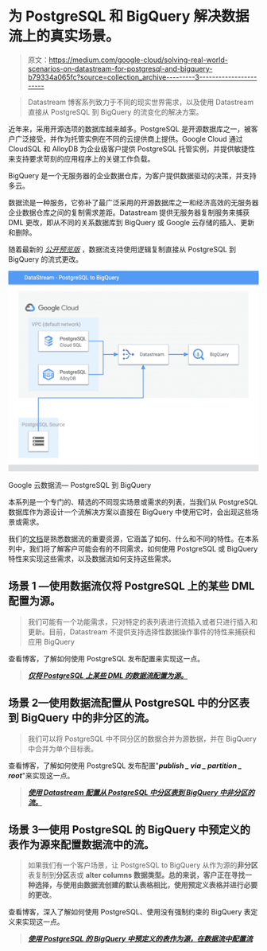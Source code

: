 # 为 PostgreSQL 和 BigQuery 解决数据流上的真实场景。

> 原文：<https://medium.com/google-cloud/solving-real-world-scenarios-on-datastream-for-postgresql-and-bigquery-b79334a065fc?source=collection_archive---------3----------------------->

> Datastream 博客系列致力于不同的现实世界需求，以及使用 Datastream 直接从 PostgreSQL 到 BigQuery 的流变化的解决方案。

近年来，采用开源选项的数据库越来越多。PostgreSQL 是开源数据库之一，被客户广泛接受，并作为托管实例在不同的云提供商上提供。Google Cloud 通过 CloudSQL 和 AlloyDB 为企业级客户提供 PostgreSQL 托管实例，并提供敏捷性来支持要求苛刻的应用程序上的关键工作负载。

BigQuery 是一个无服务器的企业数据仓库，为客户提供数据驱动的决策，并支持多云。

数据流是一种服务，它弥补了最广泛采用的开源数据库之一和经济高效的无服务器企业数据仓库之间的复制需求差距。Datastream 提供无服务器复制服务来捕获 DML 更改，即从不同的关系数据库到 BigQuery 或 Google 云存储的插入、更新和删除。

随着最新的 [*公开预览版*](https://cloud.google.com/datastream/docs/release-notes#September_15_2022) ，数据流支持使用逻辑复制直接从 PostgreSQL 到 BigQuery 的流式更改。

![](img/d4eedb18790d95486b5457ac9bf13ec7.png)

Google 云数据流— PostgreSQL 到 BigQuery

本系列是一个专门的、精选的不同现实场景或需求的列表，当我们从 PostgreSQL 数据库作为源设计一个流解决方案以直接在 BigQuery 中使用它时，会出现这些场景或需求。

我们的[文档](https://cloud.google.com/datastream/docs)是熟悉数据流的重要资源，它涵盖了如何、什么和不同的特性。在本系列中，我们将了解客户可能会有的不同需求，如何使用 PostgreSQL 或 BigQuery 特性来实现这些需求，以及数据流如何支持这些需求。

## 场景 1 —使用数据流仅将 PostgreSQL 上的某些 DML 配置为源。

> 我们可能有一个功能需求，只对特定的表列表进行流插入或者只进行插入和更新。目前，Datastream 不提供支持选择性数据操作事件的特性来捕获和应用 BigQuery

查看博客，了解如何使用 PostgreSQL 发布配置来实现这一点。

> [***仅将 PostgreSQL 上某些 DML 的数据流配置为源。***](/google-cloud/configure-google-cloud-datastream-for-only-certain-dmls-on-postgresql-as-source-16e4ad789ef8)

## 场景 2—使用数据流配置从 PostgreSQL 中的分区表到 BigQuery 中的非分区的流。

> 我们可以将 PostgreSQL 中不同分区的数据合并为源数据，并在 BigQuery 中合并为单个目标表。

查看博客，了解如何使用 PostgreSQL 发布配置"***publish _ via _ partition _ root***"来实现这一点。

> [***使用 Datastream 配置从 PostgreSQL 中分区表到 BigQuery 中非分区的流。***](/google-cloud/configure-streams-from-partition-table-in-postgresql-to-non-partition-in-bigquery-using-datastream-3238fe3321d9)

## 场景 3—使用 PostgreSQL 的 BigQuery 中预定义的表作为源来配置数据流中的流。

> 如果我们有一个客户场景，让 PostgreSQL to BigQuery 从作为源的**非分区**表复制到**分区**表或 **alter columns 数据类型。**总的来说，客户正在寻找一种选择，与使用由数据流创建的默认表格相比，使用**预定义表格并进行必要的更改**。

查看博客，深入了解如何使用 PostgreSQL、使用没有强制约束的 BigQuery 表定义来实现这一点。

> [***使用 PostgreSQL 的 BigQuery 中预定义的表作为源，在数据流中配置流***](/google-cloud/configure-streams-in-datastream-with-predefined-tables-in-bigquery-for-postgresql-as-source-528340f7989b)